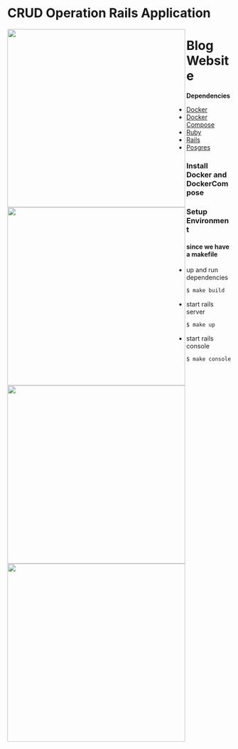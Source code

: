 # CRUD Operation Rails Application

<img src="https://m7madmagdy.github.io/pages/blogUsersApp.png" width="400" align="left"/>
<img src="https://m7madmagdy.github.io/pages/eRails.png" width="400" align="left"/>
<img src="https://m7madmagdy.github.io/pages/nRails.png" width="400" align="left"/>
<img src="https://m7madmagdy.github.io/pages/blogApi.png" width="400" align="left"/>

# Blog Website

**Dependencies**

- [Docker](https://www.docker.com/)
- [Docker Compose](https://docs.docker.com/compose/install/)
- [Ruby](https://github.com/ruby/ruby)
- [Rails](https://github.com/rails/rails)
- [Posgres](https://www.postgresql.org/about/news/postgresql-13-released-2077/)

### Install Docker and DockerCompose

### Setup Environment

#### since we have a makefile

- up and run dependencies
```sh
$ make build
```

- start rails server
```sh
$ make up
```

- start rails console
```sh
$ make console
```
